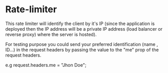 # Rate-limiter

This rate limiter will identify the client by it's IP (since the application is deployed then the IP address will be a private IP address (load balancer or reverse proxy) where the server is hosted).

For testing purpose you could send your preferred identification (name , ID...) in the request headers by passing the value to the "me" prop of the request headers.

e.g
request.headers.me = "Jhon Doe";

